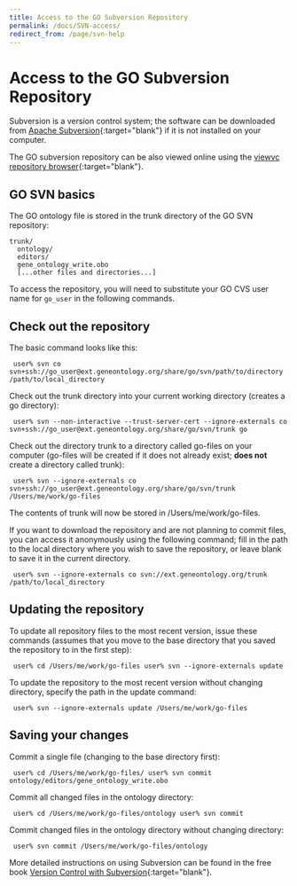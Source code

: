 ```yaml
---
title: Access to the GO Subversion Repository
permalink: /docs/SVN-access/
redirect_from: /page/svn-help
---
```


# Access to the GO Subversion Repository

Subversion is a version control system; the software can be downloaded from [Apache Subversion](https://web.archive.org/web/20171108025348/http://subversion.apache.org/){:target="blank"} if it is not installed on your computer.

The GO subversion repository can be also viewed online using the [viewvc repository browser](http://viewvc.geneontology.org/viewvc/GO-SVN/trunk/){:target="blank"}.
## GO SVN basics

The GO ontology file is stored in the trunk directory of the GO SVN repository:

```
trunk/
  ontology/
  editors/
  gene_ontology_write.obo
  [...other files and directories...]
```

To access the repository, you will need to substitute your GO CVS user name for `go_user` in the following commands.

## Check out the repository

The basic command looks like this:

`  user% svn co svn+ssh://go_user@ext.geneontology.org/share/go/svn/path/to/directory /path/to/local_directory `

Check out the trunk directory into your current working directory (creates a go directory):

`  user% svn --non-interactive --trust-server-cert --ignore-externals co svn+ssh://go_user@ext.geneontology.org/share/go/svn/trunk go `

Check out the directory trunk to a directory called go-files on your computer (go-files will be created if it does not already exist; **does not** create a directory called trunk):

`  user% svn --ignore-externals co svn+ssh://go_user@ext.geneontology.org/share/go/svn/trunk /Users/me/work/go-files `

The contents of trunk will now be stored in /Users/me/work/go-files.

If you want to download the repository and are not planning to commit files, you can access it anonymously using the following command; fill in the path to the local directory where you wish to save the repository, or leave blank to save it in the current directory.

`  user% svn --ignore-externals co svn://ext.geneontology.org/trunk /path/to/local_directory `

## Updating the repository

To update all repository files to the most recent version, issue these commands (assumes that you move to the base directory that you saved the repository to in the first step):

`  user% cd /Users/me/work/go-files user% svn --ignore-externals update `

To update the repository to the most recent version without changing directory, specify the path in the update command:

`  user% svn --ignore-externals update /Users/me/work/go-files `

## Saving your changes

Commit a single file (changing to the base directory first):

`  user% cd /Users/me/work/go-files/ user% svn commit ontology/editors/gene_ontology_write.obo `

Commit all changed files in the ontology directory:

`  user% cd /Users/me/work/go-files/ontology user% svn commit `

Commit changed files in the ontology directory without changing directory:

`  user% svn commit /Users/me/work/go-files/ontology `

More detailed instructions on using Subversion can be found in the free book [Version Control with Subversion](http://svnbook.red-bean.com/){:target="blank"}. 
